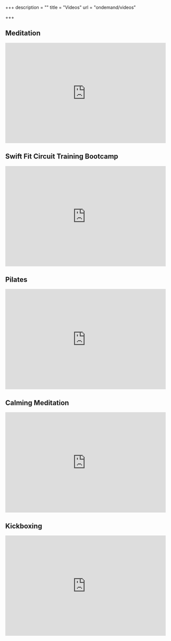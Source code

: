 +++
description = ""
title = "Videos"
url = "ondemand/videos"

+++

<div data-ms-content="on-demand">
  <h2>Meditation</h2>
  <div class="video">
    <iframe width="100%" height="315" src="https://www.youtube.com/embed/hc2UFB7bjQM" frameborder="0" allow="accelerometer; autoplay; clipboard-write; encrypted-media; gyroscope; picture-in-picture" allowfullscreen></iframe>
  </div>

  <h2>Swift Fit Circuit Training Bootcamp</h2>
  <div class="video">
    <iframe width="100%" height="315" src="https://www.youtube.com/embed/uhO7f4sp5c0" frameborder="0" allow="accelerometer; autoplay; clipboard-write; encrypted-media; gyroscope; picture-in-picture" allowfullscreen></iframe>
  </div>

  <h2>Pilates</h2>
  <div class="video">
    <iframe width="100%" height="315" src="https://www.youtube.com/embed/JGBHl0UVHm8" frameborder="0" allow="accelerometer; autoplay; clipboard-write; encrypted-media; gyroscope; picture-in-picture" allowfullscreen></iframe>
  </div>

  <h2>Calming Meditation</h2>
  <div class="video">
    <iframe width="100%" height="315" src="https://www.youtube.com/embed/CFiKAq7CKZ4" frameborder="0" allow="accelerometer; autoplay; clipboard-write; encrypted-media; gyroscope; picture-in-picture" allowfullscreen></iframe>
  </div>

  <h2>Kickboxing</h2>
  <div class="video">
    <iframe width="100%" height="315" src="https://www.youtube.com/embed/qBxcdYAT5ZM" frameborder="0" allow="accelerometer; autoplay; clipboard-write; encrypted-media; gyroscope; picture-in-picture" allowfullscreen></iframe>
  </div>
</div>

